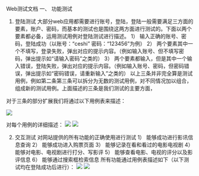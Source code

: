 Web测试文档
一、	功能测试
1.	登陆测试
大部分web应用都需要进行账号，登陆，登陆一般需要满足三方面的要素，账户、密码，而基本的测试也是围绕这两方面进行测试的。下面以两个要素都必备，运用测试用例对登陆测试进行描述。
1）	输入正确的账号、密码，登陆成功（以账号：“ceshi” 密码：“123456”为例）
2）	两个要素其中一个不填写，登录失败，弹出对应的提示内容。（例如输入账号、但不填写密码，弹出提示如“请输入密码”之类的）
3）	两个要素都输入，但是其中一个输入错误，登陆失败，弹出对应的提示内容。（例如输入账号、密码，但密码错误，弹出提示如“密码错误，请重新输入”之类的）
以上三条并非完全算是测试用例，例如第二条第三条可以拆分为无数的测试用例，对不同情况加以组合，组成新的测试用例。上面描述的三条是我们测试的主要方面，

对于三条的部分扩展我们将通过以下用例表来描述：

![](https://ooo.0o0.ooo/2017/06/19/5947d15cbcfca.png)

对每个用例的详细描述：
![](https://ooo.0o0.ooo/2017/06/19/5947d164f0144.png)
![](https://ooo.0o0.ooo/2017/06/19/5947d1745297c.png)


2.	交互测试
对网站提供的所有功能的正确使用进行测试
1）	能够成功进行影讯信息查询
2）	能够成功进入购票页面
3）	能够记录在看和看过的电影电视剧
4）	能够对电影、电视剧进行打分、写影评
5）	能够查看电影、电视的评分以及影评信息
6）	能够通过搜索框检索信息
所有功能通过用例表描述如下（以下测试均在登陆成功后进行）：
![](https://ooo.0o0.ooo/2017/06/19/5947d17be43d8.png)
![](https://ooo.0o0.ooo/2017/06/19/5947d1828754f.png)

